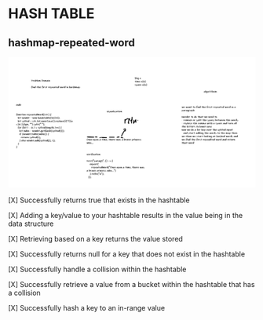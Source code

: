 # HASH TABLE

## hashmap-repeated-word

![repaeted](repaeted.PNG)

 [X] Successfully returns true that exists in the hashtable



 [X] Adding a key/value to your hashtable results in the value being in the data structure



 [X] Retrieving based on a key returns the value stored



 [X] Successfully returns null for a key that does not exist in the hashtable



 [X] Successfully handle a collision within the hashtable



 [X] Successfully retrieve a value from a bucket within the hashtable that has a collision



 [X] Successfully hash a key to an in-range value